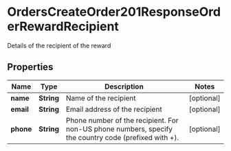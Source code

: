 

# OrdersCreateOrder201ResponseOrderRewardRecipient

Details of the recipient of the reward

## Properties

| Name | Type | Description | Notes |
|------------ | ------------- | ------------- | -------------|
|**name** | **String** | Name of the recipient |  [optional] |
|**email** | **String** | Email address of the recipient |  [optional] |
|**phone** | **String** | Phone number of the recipient. For non-US phone numbers, specify the country code (prefixed with +). |  [optional] |



